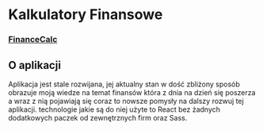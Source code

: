 # Kalkulatory Finansowe

### [FinanceCalc](sensaz.github.io/FinanceCalc)

## O aplikacji
Aplikacja jest stale rozwijana, jej aktualny stan w dość zbliżony sposób obrazuje moją wiedze na temat finansów która z dnia na dzień się poszerza a wraz z nią pojawiają się coraz to nowsze pomysły na dalszy rozwuj tej aplikacji. technologie jakie są do niej użyte to React bez żadnych dodatkowych paczek od zewnętrznych firm oraz Sass. 
